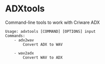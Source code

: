 # ADXtools

Command-line tools to work with Criware ADX

    Usage: adxtools [COMMAND] [OPTIONS] input
    Commands:
	    - adx2wav
		    Convert ADX to WAV

	    - wav2adx
		    Convert WAV to ADX